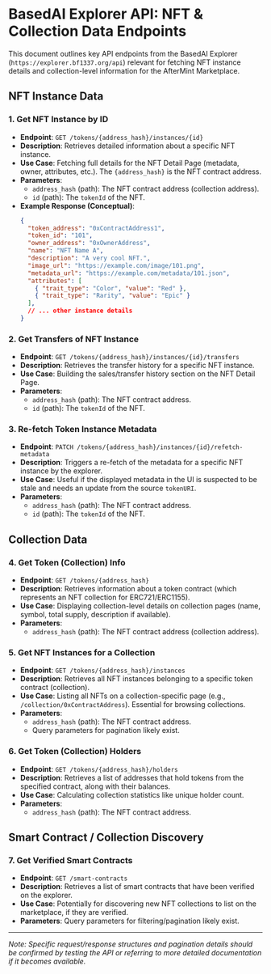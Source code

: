 # BasedAI Explorer API: NFT & Collection Data Endpoints

This document outlines key API endpoints from the BasedAI Explorer (`https://explorer.bf1337.org/api`) relevant for fetching NFT instance details and collection-level information for the AfterMint Marketplace.

## NFT Instance Data

### 1. Get NFT Instance by ID

*   **Endpoint**: `GET /tokens/{address_hash}/instances/{id}`
*   **Description**: Retrieves detailed information about a specific NFT instance.
*   **Use Case**: Fetching full details for the NFT Detail Page (metadata, owner, attributes, etc.). The `{address_hash}` is the NFT contract address.
*   **Parameters**:
    *   `address_hash` (path): The NFT contract address (collection address).
    *   `id` (path): The `tokenId` of the NFT.
*   **Example Response (Conceptual)**:
    ```json
    {
      "token_address": "0xContractAddress1",
      "token_id": "101",
      "owner_address": "0xOwnerAddress",
      "name": "NFT Name A",
      "description": "A very cool NFT.",
      "image_url": "https://example.com/image/101.png",
      "metadata_url": "https://example.com/metadata/101.json",
      "attributes": [
        { "trait_type": "Color", "value": "Red" },
        { "trait_type": "Rarity", "value": "Epic" }
      ],
      // ... other instance details
    }
    ```

### 2. Get Transfers of NFT Instance

*   **Endpoint**: `GET /tokens/{address_hash}/instances/{id}/transfers`
*   **Description**: Retrieves the transfer history for a specific NFT instance.
*   **Use Case**: Building the sales/transfer history section on the NFT Detail Page.
*   **Parameters**:
    *   `address_hash` (path): The NFT contract address.
    *   `id` (path): The `tokenId` of the NFT.

### 3. Re-fetch Token Instance Metadata

*   **Endpoint**: `PATCH /tokens/{address_hash}/instances/{id}/refetch-metadata`
*   **Description**: Triggers a re-fetch of the metadata for a specific NFT instance by the explorer.
*   **Use Case**: Useful if the displayed metadata in the UI is suspected to be stale and needs an update from the source `tokenURI`.
*   **Parameters**:
    *   `address_hash` (path): The NFT contract address.
    *   `id` (path): The `tokenId` of the NFT.

## Collection Data

### 4. Get Token (Collection) Info

*   **Endpoint**: `GET /tokens/{address_hash}`
*   **Description**: Retrieves information about a token contract (which represents an NFT collection for ERC721/ERC1155).
*   **Use Case**: Displaying collection-level details on collection pages (name, symbol, total supply, description if available).
*   **Parameters**:
    *   `address_hash` (path): The NFT contract address (collection address).

### 5. Get NFT Instances for a Collection

*   **Endpoint**: `GET /tokens/{address_hash}/instances`
*   **Description**: Retrieves all NFT instances belonging to a specific token contract (collection).
*   **Use Case**: Listing all NFTs on a collection-specific page (e.g., `/collection/0xContractAddress`). Essential for browsing collections.
*   **Parameters**:
    *   `address_hash` (path): The NFT contract address.
    *   Query parameters for pagination likely exist.

### 6. Get Token (Collection) Holders

*   **Endpoint**: `GET /tokens/{address_hash}/holders`
*   **Description**: Retrieves a list of addresses that hold tokens from the specified contract, along with their balances.
*   **Use Case**: Calculating collection statistics like unique holder count.
*   **Parameters**:
    *   `address_hash` (path): The NFT contract address.

## Smart Contract / Collection Discovery

### 7. Get Verified Smart Contracts

*   **Endpoint**: `GET /smart-contracts`
*   **Description**: Retrieves a list of smart contracts that have been verified on the explorer.
*   **Use Case**: Potentially for discovering new NFT collections to list on the marketplace, if they are verified.
*   **Parameters**: Query parameters for filtering/pagination likely exist.

---
*Note: Specific request/response structures and pagination details should be confirmed by testing the API or referring to more detailed documentation if it becomes available.* 